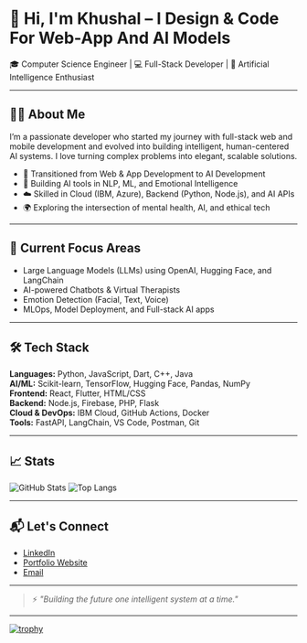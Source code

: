 # 👋 Hi, I'm Khushal – I Design & Code For Web-App And AI Models

🎓 Computer Science Engineer | 💻 Full-Stack Developer | 🤖 Artificial Intelligence Enthusiast

---

## 👨‍💻 About Me

I’m a passionate developer who started my journey with full-stack web and mobile development and evolved into building intelligent, human-centered AI systems. I love turning complex problems into elegant, scalable solutions.

- 🔁 Transitioned from Web & App Development to AI Development
- 🧠 Building AI tools in NLP, ML, and Emotional Intelligence
- ☁️ Skilled in Cloud (IBM, Azure), Backend (Python, Node.js), and AI APIs
- 🌍 Exploring the intersection of mental health, AI, and ethical tech

---

## 🧠 Current Focus Areas

- Large Language Models (LLMs) using OpenAI, Hugging Face, and LangChain  
- AI-powered Chatbots & Virtual Therapists  
- Emotion Detection (Facial, Text, Voice)  
- MLOps, Model Deployment, and Full-stack AI apps

---

## 🛠 Tech Stack

**Languages:** Python, JavaScript, Dart, C++, Java  
**AI/ML:** Scikit-learn, TensorFlow, Hugging Face, Pandas, NumPy  
**Frontend:** React, Flutter, HTML/CSS  
**Backend:** Node.js, Firebase, PHP, Flask  
**Cloud & DevOps:** IBM Cloud, GitHub Actions, Docker  
**Tools:** FastAPI, LangChain, VS Code, Postman, Git

---

## 📈 Stats

![GitHub Stats](https://github-readme-stats.vercel.app/api?username=thekhushalsingh&show_icons=true&theme=radical)
![Top Langs](https://github-readme-stats.vercel.app/api/top-langs/?username=thekhushalsingh&layout=compact&theme=radical)

---

## 📬 Let's Connect

- [LinkedIn](https://www.linkedin.com/in/thekhushalsingh)
- [Portfolio Website](https://your-portfolio-link.com)
- [Email](mailto:khushalsingh9445@gmail.com)

---

> ⚡ *"Building the future one intelligent system at a time."*

---

[![trophy](https://github-profile-trophy.vercel.app/?username=thekhushalsingh)](https://github.com/thekhushalsingh/github-profile-trophy)
